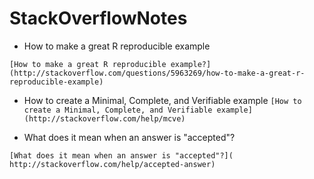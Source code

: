 # StackOverflowNotes

* How to make a great R reproducible example

`[How to make a great R reproducible example?](http://stackoverflow.com/questions/5963269/how-to-make-a-great-r-reproducible-example)`

* How to create a Minimal, Complete, and Verifiable example
`[How to create a Minimal, Complete, and Verifiable example](http://stackoverflow.com/help/mcve)`

* What does it mean when an answer is "accepted"?  

`[What does it mean when an answer is "accepted"?](
http://stackoverflow.com/help/accepted-answer)`
